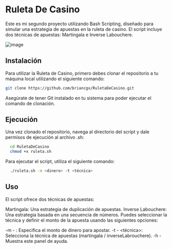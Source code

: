 # Ruleta De Casino

Este es mi segundo proyecto utilizando Bash Scripting, diseñado para simular una estrategia de apuestas en la ruleta de casino. El script incluye dos técnicas de apuestas: Martingala e Inverse Labouchere.

![image](https://github.com/briancgx/RuletaDeCasino/assets/118696146/b2dda4cc-69d2-4643-adb1-220354432079)

## Instalación
Para utilizar la Ruleta de Casino, primero debes clonar el repositorio a tu máquina local utilizando el siguiente comando:
```bash
git clone https://github.com/briancgx/RuletaDeCasino.git
```
Asegúrate de tener Git instalado en tu sistema para poder ejecutar el comando de clonación.

## Ejecución
Una vez clonado el repositorio, navega al directorio del script y dale permisos de ejecución al archivo .sh:
```bash
  cd RuletaDeCasino
  chmod +x ruleta.sh
```
Para ejecutar el script, utiliza el siguiente comando:
```bash
  ./ruleta.sh -m <dinero> -t <técnica>
```

## Uso
El script ofrece dos técnicas de apuestas:

Martingala: Una estrategia de duplicación de apuestas.
Inverse Labouchere: Una estrategia basada en una secuencia de números.
Puedes seleccionar la técnica y definir el monto de la apuesta usando las siguientes opciones:

-m - <dinero>: Especifica el monto de dinero para apostar.
-t - <técnica>: Selecciona la técnica de apuestas (martingala / inverseLabrouchere).
-h - Muestra este panel de ayuda.
